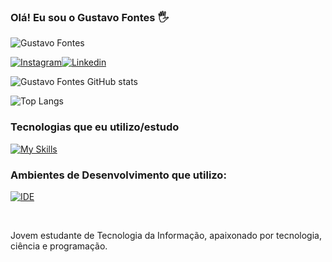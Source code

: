 ### Olá! Eu sou o Gustavo Fontes 🖐️

![Gustavo Fontes](./github-image.png)


[![Instagram](https://img.shields.io/badge/Instagram-E4405F?style=for-the-badge&logo=instagram&logoColor=white)](https://www.instagram.com/gustavo_f0ntz/)[![Linkedin](https://img.shields.io/badge/LinkedIn-0077B5?style=for-the-badge&logo=linkedin&logoColor=white)](https://www.linkedin.com/in/gustavo-fontes-b4747322a/)

![Gustavo Fontes GitHub stats](https://github-readme-stats.vercel.app/api?username=gustavo-f0ntz&show_icons=true&theme=dark)

![Top Langs](https://github-readme-stats.vercel.app/api/top-langs/?username=gustavo-f0ntz&layout=compact)


### Tecnologias que eu utilizo/estudo

[![My Skills](https://skillicons.dev/icons?i=js,html,css,nodejs,c,py)](https://skillicons.dev)

### Ambientes de Desenvolvimento que utilizo:

[![IDE](https://skillicons.dev/icons?i=vscode,replit)](https://skillicons.dev)


<div> <br>

Jovem estudante de Tecnologia da Informação, apaixonado por tecnologia, ciência e programação.

